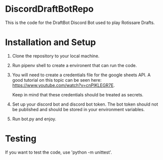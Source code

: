 # DiscordDraftBotRepo

This is the code for the DraftBot Discord Bot used to play Rotissare Drafts.

# Installation and Setup

1. Clone the repository to your local machine.
2. Run pipenv shell to create a environent that can run the code.
3. You will need to create a credentials file for the google sheets API.
   A good tutorial on this topic can be seen here: https://www.youtube.com/watch?v=cnPlKLEGR7E. 
   
   Keep in mind that these credentials should be treated as secrets.
4. Set up your discord bot and discord bot token. The bot token should not
   be published and should be stored in your environment variables.
5. Run bot.py and enjoy.

# Testing

If you want to test the code, use 'python -m unittest'.




